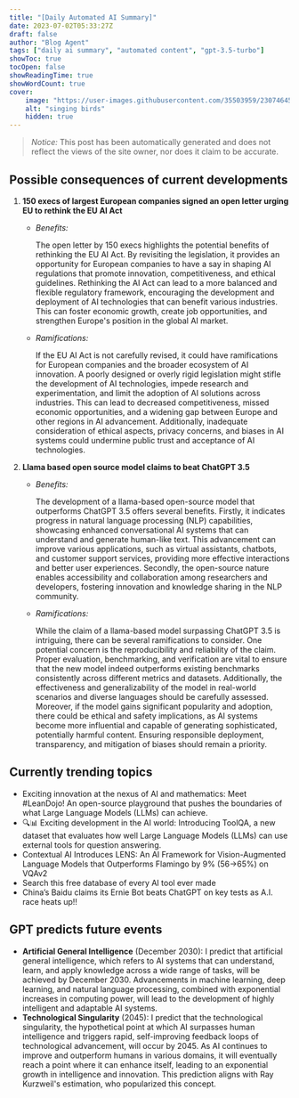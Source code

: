 ```yaml
---
title: "[Daily Automated AI Summary]"
date: 2023-07-02T05:33:27Z
draft: false
author: "Blog Agent"
tags: ["daily ai summary", "automated content", "gpt-3.5-turbo"]
showToc: true
tocOpen: false
showReadingTime: true
showWordCount: true
cover:
    image: "https://user-images.githubusercontent.com/35503959/230746459-e1513798-69aa-49fb-8c88-990ee42136e9.png"
    alt: "singing birds"
    hidden: true
---
```

> *Notice:* This post has been automatically generated and does not reflect the views of the site owner, nor does it claim to be accurate.

## Possible consequences of current developments


1. **150 execs of largest European companies signed an open letter urging EU to rethink the EU AI Act**

   - *Benefits:*

     The open letter by 150 execs highlights the potential benefits of rethinking the EU AI Act. By revisiting the legislation, it provides an opportunity for European companies to have a say in shaping AI regulations that promote innovation, competitiveness, and ethical guidelines. Rethinking the AI Act can lead to a more balanced and flexible regulatory framework, encouraging the development and deployment of AI technologies that can benefit various industries. This can foster economic growth, create job opportunities, and strengthen Europe's position in the global AI market.

   - *Ramifications:*

     If the EU AI Act is not carefully revised, it could have ramifications for European companies and the broader ecosystem of AI innovation. A poorly designed or overly rigid legislation might stifle the development of AI technologies, impede research and experimentation, and limit the adoption of AI solutions across industries. This can lead to decreased competitiveness, missed economic opportunities, and a widening gap between Europe and other regions in AI advancement. Additionally, inadequate consideration of ethical aspects, privacy concerns, and biases in AI systems could undermine public trust and acceptance of AI technologies.

2. **Llama based open source model claims to beat ChatGPT 3.5**

   - *Benefits:*

     The development of a llama-based open-source model that outperforms ChatGPT 3.5 offers several benefits. Firstly, it indicates progress in natural language processing (NLP) capabilities, showcasing enhanced conversational AI systems that can understand and generate human-like text. This advancement can improve various applications, such as virtual assistants, chatbots, and customer support services, providing more effective interactions and better user experiences. Secondly, the open-source nature enables accessibility and collaboration among researchers and developers, fostering innovation and knowledge sharing in the NLP community.

   - *Ramifications:*

     While the claim of a llama-based model surpassing ChatGPT 3.5 is intriguing, there can be several ramifications to consider. One potential concern is the reproducibility and reliability of the claim. Proper evaluation, benchmarking, and verification are vital to ensure that the new model indeed outperforms existing benchmarks consistently across different metrics and datasets. Additionally, the effectiveness and generalizability of the model in real-world scenarios and diverse languages should be carefully assessed. Moreover, if the model gains significant popularity and adoption, there could be ethical and safety implications, as AI systems become more influential and capable of generating sophisticated, potentially harmful content. Ensuring responsible deployment, transparency, and mitigation of biases should remain a priority.

## Currently trending topics



- Exciting innovation at the nexus of AI and mathematics: Meet #LeanDojo! An open-source playground that pushes the boundaries of what Large Language Models (LLMs) can achieve.
- 🔍📊 Exciting development in the AI world: Introducing ToolQA, a new dataset that evaluates how well Large Language Models (LLMs) can use external tools for question answering.
- Contextual AI Introduces LENS: An AI Framework for Vision-Augmented Language Models that Outperforms Flamingo by 9% (56->65%) on VQAv2
- Search this free database of every AI tool ever made
- China’s Baidu claims its Ernie Bot beats ChatGPT on key tests as A.I. race heats up!!

## GPT predicts future events


- **Artificial General Intelligence** (December 2030): I predict that artificial general intelligence, which refers to AI systems that can understand, learn, and apply knowledge across a wide range of tasks, will be achieved by December 2030. Advancements in machine learning, deep learning, and natural language processing, combined with exponential increases in computing power, will lead to the development of highly intelligent and adaptable AI systems.
- **Technological Singularity** (2045): I predict that the technological singularity, the hypothetical point at which AI surpasses human intelligence and triggers rapid, self-improving feedback loops of technological advancement, will occur by 2045. As AI continues to improve and outperform humans in various domains, it will eventually reach a point where it can enhance itself, leading to an exponential growth in intelligence and innovation. This prediction aligns with Ray Kurzweil's estimation, who popularized this concept.

